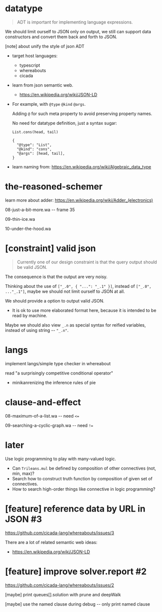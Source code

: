 # datatype

> ADT is important for implementing language expressions.

We should limit ourself to JSON only on output,
we still can support data constructors
and convert them back and forth to JSON.

[note] about unify the style of json ADT

- target host languages:

  - typescript
  - whereabouts
  - cicada

- learn from json semantic web.

  - https://en.wikipedia.org/wiki/JSON-LD

- For example, with `@type` `@kind` `@args`.

  Adding `@` for such meta property
  to avoid preserving property names.

  No need for datatype definition, just a syntax sugar:

  ```
  List.cons(head, tail)

  {
    "@type": "List",
    "@kind": "cons",
    "@args": [head, tail],
  }
  ```

- learn naming from: https://en.wikipedia.org/wiki/Algebraic_data_type

# the-reasoned-schemer

learn more about adder: https://en.wikipedia.org/wiki/Adder_(electronics)

08-just-a-bit-more.wa -- frame 35

09-thin-ice.wa

10-under-the-hood.wa

# [constraint] valid json

> Currently one of our design constraint is that
> the query output should be valid JSON.

The consequence is that the output are very noisy.

Thinking about the use of `["_.0", { "...": "_.1" }]`,
instead of `["_.0", ..."_.1"]`,
maybe we should not limit ourself to JSON at all.

We should provide a option to output valid JSON.

- It is ok to use more elaborated format here,
  because it is intended to be read by machine.

Maybe we should also view `_.n` as special syntax for reified variables,
instead of using string -- `"_.n"`.

# langs

implement langs/simple type checker in whereabout

read "a surprisingly competitive conditional operator"

- minikanrenizing the inference rules of pie

# clause-and-effect

08-maximum-of-a-list.wa -- need `<=`

09-searching-a-cyclic-graph.wa -- need `!=`

# later

Use logic programming to play with many-valued logic.

- Can `Trileans.mul` be defined by composition of other connectives (not, min, max)?
- Search how to construct truth function by composition of given set of connectives.
- How to search high-order things like connective in logic programming?

# [feature] reference data by URL in JSON #3

https://github.com/cicada-lang/whereabouts/issues/3

There are a lot of related semantic web ideas:

- https://en.wikipedia.org/wiki/JSON-LD

# [feature] improve solver.report #2

https://github.com/cicada-lang/whereabouts/issues/2

[maybe] print queues[].solution with prune and deepWalk

[maybe] use the named clause during debug -- only print named clause
